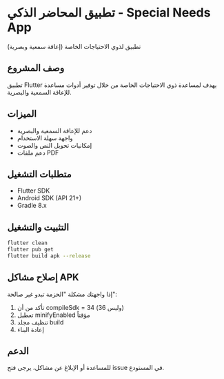 # تطبيق المحاضر الذكي - Special Needs App

تطبيق لذوي الاحتياجات الخاصة (إعاقة سمعية وبصرية)

## وصف المشروع

تطبيق Flutter يهدف لمساعدة ذوي الاحتياجات الخاصة من خلال توفير أدوات مساعدة للإعاقة السمعية والبصرية.

## الميزات

- دعم للإعاقة السمعية والبصرية
- واجهة سهلة الاستخدام
- إمكانيات تحويل النص والصوت
- دعم ملفات PDF

## متطلبات التشغيل

- Flutter SDK
- Android SDK (API 21+)
- Gradle 8.x

## التثبيت والتشغيل

```bash
flutter clean
flutter pub get
flutter build apk --release
```

## إصلاح مشاكل APK

إذا واجهتك مشكلة "الحزمة تبدو غير صالحة":

1. تأكد من أن compileSdk = 34 (وليس 36)
2. تعطيل minifyEnabled مؤقتاً
3. تنظيف مجلد build
4. إعادة البناء

## الدعم

للمساعدة أو الإبلاغ عن مشاكل، يرجى فتح issue في المستودع.
